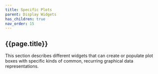 ```yaml
---
title: Specific Plots
parent: Display Widgets
has_children: true
nav_order: 15
---
```


## {{page.title}}

This section describes different widgets
that can create or populate plot boxes 
with specific kinds of common, recurring graphical data representations.
